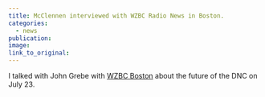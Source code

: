 ```yaml
---
title: McClennen interviewed with WZBC Radio News in Boston.
categories: 
  - news
publication:
image:
link_to_original:
---
```



I talked with John Grebe with [WZBC Boston](http://wzbc.org/#archive) about the future of the DNC on July 23.